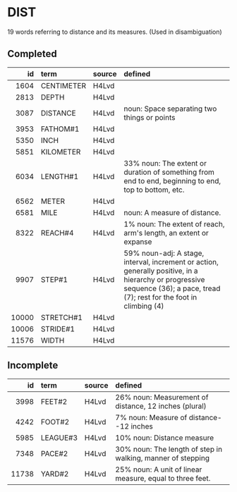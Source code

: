 # DIST

19 words referring to distance and its measures. (Used in disambiguation)

## Completed

|    id | term       | source   | defined                                                                                                                                                                       |
|------:|:-----------|:---------|:------------------------------------------------------------------------------------------------------------------------------------------------------------------------------|
|  1604 | CENTIMETER | H4Lvd    |                                                                                                                                                                               |
|  2813 | DEPTH      | H4Lvd    |                                                                                                                                                                               |
|  3087 | DISTANCE   | H4Lvd    | noun: Space separating two things or points                                                                                                                                   |
|  3953 | FATHOM#1   | H4Lvd    |                                                                                                                                                                               |
|  5350 | INCH       | H4Lvd    |                                                                                                                                                                               |
|  5851 | KILOMETER  | H4Lvd    |                                                                                                                                                                               |
|  6034 | LENGTH#1   | H4Lvd    | 33% noun: The extent or duration of something from end to end, beginning  to end, top to bottom, etc.                                                                         |
|  6562 | METER      | H4Lvd    |                                                                                                                                                                               |
|  6581 | MILE       | H4Lvd    | noun: A measure of distance.                                                                                                                                                  |
|  8322 | REACH#4    | H4Lvd    | 1% noun: The extent of reach, arm's length, an extent or expanse                                                                                                              |
|  9907 | STEP#1     | H4Lvd    | 59% noun-adj: A stage, interval, increment or action, generally positive,  in a hierarchy or progressive sequence (36); a pace, tread (7); rest for  the foot in climbing (4) |
| 10000 | STRETCH#1  | H4Lvd    |                                                                                                                                                                               |
| 10006 | STRIDE#1   | H4Lvd    |                                                                                                                                                                               |
| 11576 | WIDTH      | H4Lvd    |                                                                                                                                                                               |

## Incomplete

|    id | term     | source   | defined                                                     |
|------:|:---------|:---------|:------------------------------------------------------------|
|  3998 | FEET#2   | H4Lvd    | 26% noun: Measurement of distance, 12 inches (plural)       |
|  4242 | FOOT#2   | H4Lvd    | 7% noun: Measure of distance--12 inches                     |
|  5985 | LEAGUE#3 | H4Lvd    | 10% noun: Distance measure                                  |
|  7348 | PACE#2   | H4Lvd    | 30% noun: The length of step in walking, manner of stepping |
| 11738 | YARD#2   | H4Lvd    | 25% noun: A unit of linear measure, equal to three feet.    |